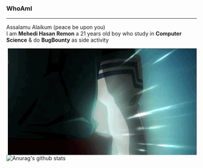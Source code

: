 ### WhoAmI
___
Assalamu Alaikum (peace be upon you) \
I am **Mehedi Hasan Remon** a 21 years old boy who study in **Computer Science** & do **BugBounty** as side activity

<img hight="400" width="500" alt="GIF" align="right" src="https://github.com/remonsec/remonsec/blob/master/assets/deku.gif">


![Anurag's github stats](https://github-readme-stats.vercel.app/api?username=remonsec&theme=radical)